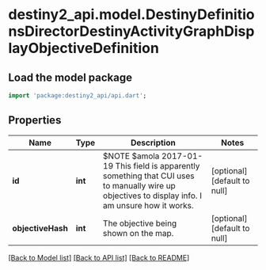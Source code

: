 # destiny2_api.model.DestinyDefinitionsDirectorDestinyActivityGraphDisplayObjectiveDefinition

## Load the model package
```dart
import 'package:destiny2_api/api.dart';
```

## Properties
Name | Type | Description | Notes
------------ | ------------- | ------------- | -------------
**id** | **int** | $NOTE $amola 2017-01-19 This field is apparently something that CUI uses to manually wire up objectives to display info. I am unsure how it works. | [optional] [default to null]
**objectiveHash** | **int** | The objective being shown on the map. | [optional] [default to null]

[[Back to Model list]](../README.md#documentation-for-models) [[Back to API list]](../README.md#documentation-for-api-endpoints) [[Back to README]](../README.md)


